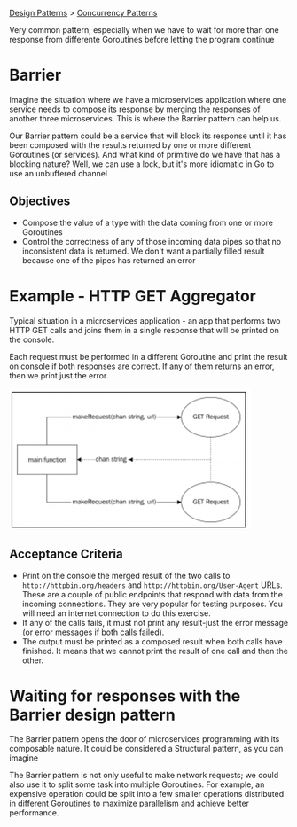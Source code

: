 [Design Patterns](../../README.md) > [Concurrency Patterns](../README.md)

Very common pattern, especially when we have to wait for more than one response from differente Goroutines before letting the program continue

# Barrier

Imagine the situation where we have a microservices application where one service needs to compose its response by merging the responses of another three microservices. This is where the Barrier pattern can help us.

Our Barrier pattern could be a service that will block its response until it has been composed with the results returned by one or more different Goroutines (or services). And what kind of primitive do we have that has a blocking nature? Well, we can use a lock, but it's more idiomatic in Go to use an unbuffered channel

## Objectives
- Compose the value of a type with the data coming from one or more Goroutines
- Control the correctness of any of those incoming data pipes so that no inconsistent data is returned. We don't want a partially filled result because one of the pipes has returned an error

# Example - HTTP GET Aggregator
Typical situation in a microservices application - an app that performs two HTTP GET calls and joins them in a single response that will be printed on the console.

Each request must be performed in a different Goroutine and print the result on console if both responses are correct. If any of them returns an error, then we print just the error.

![alt text](../../docs/barrier-example.png)

## Acceptance Criteria
- Print on the console the merged result of the two calls to `http://httpbin.org/headers` and `http://httpbin.org/User-Agent` URLs. These are a couple of public endpoints that respond with data from the incoming connections. They are very popular for testing purposes. You will need an internet connection to do this exercise.
- If any of the calls fails, it must not print any result-just the error message (or error messages if both calls failed).
- The output must be printed as a composed result when both calls have finished. It means that we cannot print the result of one call and then the other.


# Waiting for responses with the Barrier design pattern
The Barrier pattern opens the door of microservices programming with its composable nature. It could be considered a Structural pattern, as you can imagine

The Barrier pattern is not only useful to make network requests; we could also use it to split some task into multiple Goroutines. For example, an expensive operation could be split into a few smaller operations distributed in different Goroutines to maximize parallelism and achieve better performance.